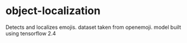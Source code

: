 # object-localization
Detects and localizes emojis. dataset taken from openemoji. model built using tensorflow 2.4
